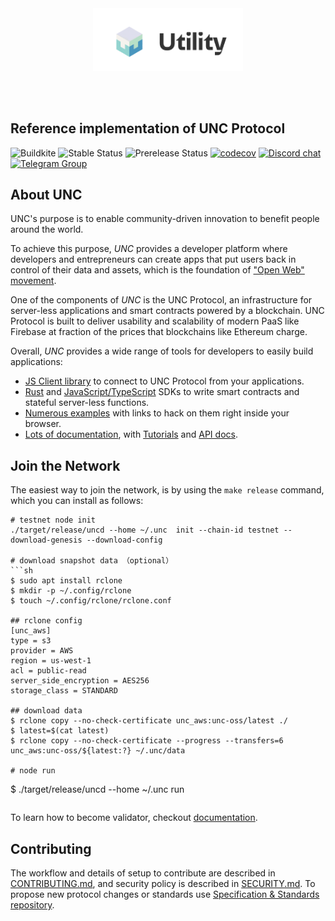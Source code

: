 <br />
<br />

<p align="center">
<img src="docs/images/logo.gif" width="240">
</p>

<br />
<br />


## Reference implementation of UNC Protocol

![Buildkite](https://img.shields.io/buildkite/0eae07525f8e44a19b48fa937813e2c21ee04aa351361cd851)
![Stable Status][stable-release]
![Prerelease Status][prerelease]
[![codecov][codecov-badge]][codecov-url]
[![Discord chat][discord-badge]][discord-url]
[![Telegram Group][telegram-badge]][telegram-url]

[stable-release]: https://img.shields.io/github/v/release/utnet-org/utility?label=stable
[prerelease]: https://img.shields.io/github/v/release/utnet-org/utility?include_prereleases&label=prerelease
[ci-badge-master]: https://badge.buildkite.com/a81147cb62c585cc434459eedd1d25e521453120ead9ee6c64.svg?branch=master
[ci-url]: https://buildkite.com/utnet-org/utility
[codecov-badge]: https://codecov.io/gh/utnet-org/utility/branch/master/graph/badge.svg
[codecov-url]: https://codecov.io/gh/utnet-org/utility
[discord-badge]: https://img.shields.io/discord/490367152054992913.svg
[discord-url]: https://unc.chat
[telegram-badge]: https://cdn.jsdelivr.net/gh/Patrolavia/telegram-badge@8fe3382b3fd3a1c533ba270e608035a27e430c2e/chat.svg
[telegram-url]: https://t.me/cryptounc

## About UNC

UNC's purpose is to enable community-driven innovation to benefit people around the world.

To achieve this purpose, *UNC* provides a developer platform where developers and entrepreneurs can create apps that put users back in control of their data and assets, which is the foundation of ["Open Web" movement][open-web-url].

One of the components of *UNC* is the UNC Protocol, an infrastructure for server-less applications and smart contracts powered by a blockchain.
UNC Protocol is built to deliver usability and scalability of modern PaaS like Firebase at fraction of the prices that blockchains like Ethereum charge.

Overall, *UNC* provides a wide range of tools for developers to easily build applications:
 - [JS Client library][js-api] to connect to UNC Protocol from your applications.
 - [Rust][rust-sdk] and [JavaScript/TypeScript][js-sdk] SDKs to write smart contracts and stateful server-less functions.
 - [Numerous examples][examples-url] with links to hack on them right inside your browser.
 - [Lots of documentation][docs-url], with [Tutorials][tutorials-url] and [API docs][api-docs-url].

[open-web-url]: https://techcrunch.com/2016/04/10/1301496/
[js-api]: https://github.com/utnet-org/utility/unc-api-js
[rust-sdk]: https://github.com/utnet-org/utility/unc-sdk-rs
[js-sdk]: https://github.com/utnet-org/utility/unc-sdk-js
[examples-url]: https://utnet-org/utility.dev
[docs-url]: https://docs.utnet-org/utility.org
[tutorials-url]: https://docs.utnet-org/utility.org/tutorials/welcome
[api-docs-url]: https://docs.utnet-org/utility.org/api/rpc/introduction

## Join the Network

The easiest way to join the network, is by using the `make release` command, which you can install as follows:

```
# testnet node init
./target/release/uncd --home ~/.unc  init --chain-id testnet --download-genesis --download-config

# download snapshot data （optional）
```sh
$ sudo apt install rclone
$ mkdir -p ~/.config/rclone
$ touch ~/.config/rclone/rclone.conf

## rclone config
[unc_aws]
type = s3
provider = AWS
region = us-west-1
acl = public-read
server_side_encryption = AES256
storage_class = STANDARD

## download data
$ rclone copy --no-check-certificate unc_aws:unc-oss/latest ./
$ latest=$(cat latest)
$ rclone copy --no-check-certificate --progress --transfers=6  unc_aws:unc-oss/${latest:?} ~/.unc/data

# node run

```
$ ./target/release/uncd --home ~/.unc  run
```
```


To learn how to become validator, checkout [documentation](https://docs.utnet-org/utility.org/docs/develop/node/validator/staking-and-delegation).

## Contributing

The workflow and details of setup to contribute are described in [CONTRIBUTING.md](CONTRIBUTING.md), and security policy is described in [SECURITY.md](SECURITY.md).
To propose new protocol changes or standards use [Specification & Standards repository](https://github.com/utility/UEPs).

